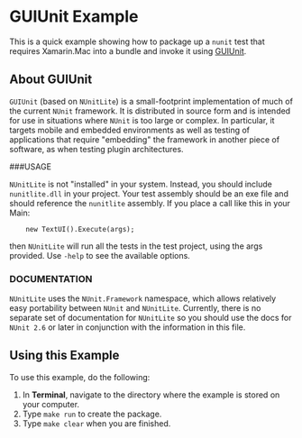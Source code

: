 GUIUnit Example
===============

This is a quick example showing how to package up a `nunit` test that requires Xamarin.Mac into a bundle and invoke it using [GUIUnit](https://github.com/mono/guiunit).

## About GUIUnit

`GUIUnit` (based on `NUnitLite`) is a small-footprint implementation of much of the current `NUnit` framework. It is distributed in source form and is intended for use in situations where `NUnit` is too large or complex. In particular, it targets mobile and embedded environments as well as testing of applications that require "embedding" the framework in another piece of software, as when testing plugin architectures.

###USAGE

`NUnitLite` is not "installed" in your system. Instead, you should include `nunitlite.dll` in your project. Your test assembly should be an exe file and should reference the `nunitlite` assembly. If you place a call like this in your Main:

```
    new TextUI().Execute(args);
```

then `NUnitLite` will run all the tests in the test project, using the args provided. Use `-help` to see the available options.

### DOCUMENTATION

`NUnitLite` uses the `NUnit.Framework` namespace, which allows relatively easy portability between `NUnit` and `NUnitLite`. Currently, there is no separate set of documentation for `NUnitLite` so you should use the docs for `NUnit 2.6` or later in conjunction with the information in this file.

## Using this Example

To use this example, do the following:

1. In **Terminal**, navigate to the directory where the example is stored on your computer.
2. Type `make run` to create the package.
3. Type `make clear` when you are finished.
